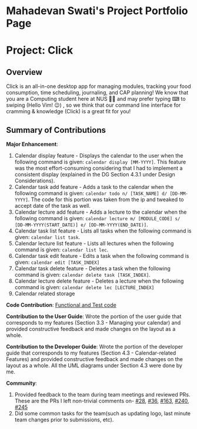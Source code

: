 # Mahadevan Swati's Project Portfolio Page

# Project: Click

## Overview

Click is an all-in-one desktop app for managing modules, tracking your food consumption, time scheduling, journaling, and CAP planning!
We know that you are a Computing student here at NUS 👨‍🎓 and may prefer typing ⌨ to swiping (Hello Vim! 😉)
, so we think that our command line interface for cramming & knowledge (Click) is a great fit for you!

## Summary of Contributions

**Major Enhancement**:
1. Calendar display feature - Displays the calendar to the user when the following command is given: `calendar display [MM-YYYY]`. This feature was the most effort-consuming considering that I had to implement a consistent display (explained in the DG Section 4.3.1 under Design Considerations). 
2. Calendar task add feature - Adds a task to the calendar when the following command is given: `calendar todo n/ [TASK_NAME] d/ [DD-MM-YYYY]`. The code for this portion was taken from the ip and tweaked to accept date of the task as well.
3. Calendar lecture add feature - Adds a lecture to the calendar when the following command is given: `calendar lecture m/ [MODULE_CODE] s/ [DD-MM-YYYY(START_DATE)] e/ [DD-MM-YYYY(END_DATE)]`.
4. Calendar task list feature - Lists all tasks when the following command is given: `calendar list task`.
5. Calendar lecture list feature - Lists all lectures when the following command is given: `calendar list lec`.
6. Calendar task edit feature - Edits a task when the following command is given: `calendar edit [TASK_INDEX]`
7. Calendar task delete feature - Deletes a task when the following command is given: `calendar delete task [TASK_INDEX]`.
8. Calendar lecture delete feature - Deletes a lecture when the following command is given: `calendar delete lec [LECTURE_INDEX]`
9. Calendar related storage

**Code Contribution**: [Functional and Test code](https://nus-cs2113-ay2122s1.github.io/tp-dashboard/?search=&sort=groupTitle&sortWithin=title&since=2021-09-25&timeframe=commit&mergegroup=&groupSelect=groupByRepos&breakdown=false)

**Contribution to the User Guide**: Wrote the portion of the user guide that corresponds to my features (Section 3.3 - Managing your calendar) and provided constructive feedback and made changes on the layout as a whole. 

**Contribution to the Developer Guide**: Wrote the portion of the developer guide that corresponds to my features (Section 4.3 - Calendar-related Features) and provided constructive feedback and made changes on the layout as a whole. All the UML diagrams under Section 4.3 were done by me.

**Community**:
1. Provided feedback to the team during team meetings and reviewed PRs. These are the PRs I left non-trivial comments on- [#28](https://github.com/AY2122S1-CS2113T-T09-4/tp/pull/28), [#36](https://github.com/AY2122S1-CS2113T-T09-4/tp/pull/36), [#163](https://github.com/AY2122S1-CS2113T-T09-4/tp/pull/163), [#240](https://github.com/AY2122S1-CS2113T-T09-4/tp/pull/240), [#245](https://github.com/AY2122S1-CS2113T-T09-4/tp/pull/245)
2. Did some common tasks for the team(such as updating logo, last minute team changes prior to submissions, etc).

